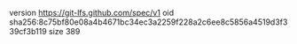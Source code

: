 version https://git-lfs.github.com/spec/v1
oid sha256:8c75bf80e08a4b4671bc34ec3a2259f228a2c6ee8c5856a4519d3f339cf3b119
size 389
